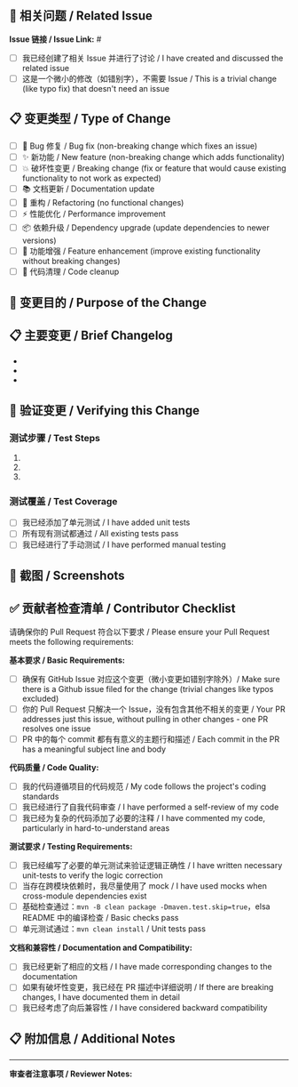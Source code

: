 <!-- 
如果您正在寻求帮助，请先在我们的 QQ 群、微信公众号（群）中进行交流。
If you're looking for help, please check our QQ group, WeChat group.

我们鼓励使用英文，如果不能直接使用，可以使用翻译软件，您仍旧可以保留中文原文。
Please try to use English to describe your issue, or at least provide a snippet of English translation.

请不要在没有创建 Issue 的情况下创建 Pull Request。
Please do not create a Pull Request without creating an issue first.

微小的变更（如错别字修复）不需要创建 Issue。
Trivial changes like typos do not require a Github issue.

提交 PR 之前请务必先阅读我们的贡献指南。
Please read our Contributing Guide(CONTRIBUTING.md) before submitting your Pull Request.

⚠️ 注意 / Note：

不要重复创建类似的 PR，当你发现需要调整一个 PR 的时候，优先选择编辑修改它，而不是关闭之后再创建一个。
Do not create a Pull Request without creating an issue first.
-->

## 🔗 相关问题 / Related Issue

<!-- 请先创建 Issue 讨论，然后在这里链接 -->
<!-- Please create an issue for discussion first, then link it here -->

**Issue 链接 / Issue Link:** #

- [ ] 我已经创建了相关 Issue 并进行了讨论 / I have created and discussed the related issue
- [ ] 这是一个微小的修改（如错别字），不需要 Issue / This is a trivial change (like typo fix) that doesn't need an issue

## 📋 变更类型 / Type of Change

- [ ] 🐛 Bug 修复 / Bug fix (non-breaking change which fixes an issue)
- [ ] ✨ 新功能 / New feature (non-breaking change which adds functionality)  
- [ ] 💥 破坏性变更 / Breaking change (fix or feature that would cause existing functionality to not work as expected)
- [ ] 📚 文档更新 / Documentation update
- [ ] 🔧 重构 / Refactoring (no functional changes)
- [ ] ⚡ 性能优化 / Performance improvement
- [ ] 📦 依赖升级 / Dependency upgrade (update dependencies to newer versions)
- [ ] 🚀 功能增强 / Feature enhancement (improve existing functionality without breaking changes)
- [ ] 🧹 代码清理 / Code cleanup

## 📝 变更目的 / Purpose of the Change

<!-- 详细描述这个变更的目的和必要性 -->
<!-- Detailed description of the purpose and necessity of this change -->

## 📋 主要变更 / Brief Changelog

<!-- 列出主要的变更内容 -->
<!-- List the main changes -->

- 
- 
- 

## 🧪 验证变更 / Verifying this Change

<!-- 描述如何验证这个变更是正确的 -->
<!-- Describe how to verify that this change is correct -->

### 测试步骤 / Test Steps

1. 
2. 
3. 

### 测试覆盖 / Test Coverage

- [ ] 我已经添加了单元测试 / I have added unit tests
- [ ] 所有现有测试都通过 / All existing tests pass
- [ ] 我已经进行了手动测试 / I have performed manual testing

## 📸 截图 / Screenshots

<!-- 如果适用，请添加截图来展示变更效果 -->
<!-- If applicable, add screenshots to demonstrate the changes -->

## ✅ 贡献者检查清单 / Contributor Checklist

请确保你的 Pull Request 符合以下要求 / Please ensure your Pull Request meets the following requirements:

**基本要求 / Basic Requirements:**

- [ ] 确保有 GitHub Issue 对应这个变更（微小变更如错别字除外）/ Make sure there is a Github issue filed for the change (trivial changes like typos excluded)
- [ ] 你的 Pull Request 只解决一个 Issue，没有包含其他不相关的变更 / Your PR addresses just this issue, without pulling in other changes - one PR resolves one issue
- [ ] PR 中的每个 commit 都有有意义的主题行和描述 / Each commit in the PR has a meaningful subject line and body

**代码质量 / Code Quality:**

- [ ] 我的代码遵循项目的代码规范 / My code follows the project's coding standards
- [ ] 我已经进行了自我代码审查 / I have performed a self-review of my code
- [ ] 我已经为复杂的代码添加了必要的注释 / I have commented my code, particularly in hard-to-understand areas

**测试要求 / Testing Requirements:**

- [ ] 我已经编写了必要的单元测试来验证逻辑正确性 / I have written necessary unit-tests to verify the logic correction
- [ ] 当存在跨模块依赖时，我尽量使用了 mock / I have used mocks when cross-module dependencies exist
- [ ] 基础检查通过：`mvn -B clean package -Dmaven.test.skip=true`，elsa README 中的编译检查 / Basic checks pass
- [ ] 单元测试通过：`mvn clean install` / Unit tests pass

**文档和兼容性 / Documentation and Compatibility:**

- [ ] 我已经更新了相应的文档 / I have made corresponding changes to the documentation
- [ ] 如果有破坏性变更，我已经在 PR 描述中详细说明 / If there are breaking changes, I have documented them in detail
- [ ] 我已经考虑了向后兼容性 / I have considered backward compatibility

## 📋 附加信息 / Additional Notes

<!-- 任何其他相关信息，如已知问题、后续计划等 -->
<!-- Any other relevant information, such as known issues, future plans, etc. -->

---

**审查者注意事项 / Reviewer Notes:**

<!-- 为审查者提供的特殊说明或需要重点关注的地方 -->
<!-- Special instructions for reviewers or areas that need special attention -->
